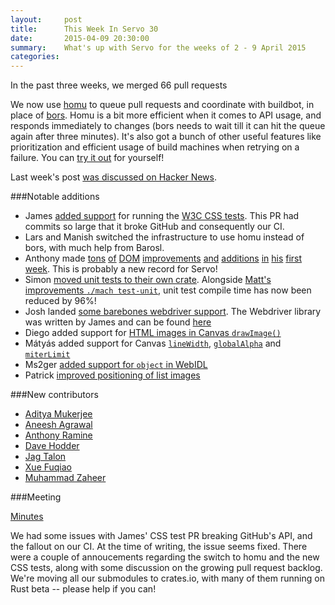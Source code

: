 ```yaml
---
layout:     post
title:      This Week In Servo 30
date:       2015-04-09 20:30:00
summary:    What's up with Servo for the weeks of 2 - 9 April 2015
categories:
---
```


In the past three weeks, we merged 66 pull requests


We now use [homu](http://github.com/barosl/homu) to queue pull requests and coordinate with buildbot, in place of [bors](https://github.com/graydon/bors). Homu is a bit more efficient when it comes to API usage, and responds immediately to changes (bors needs to wait till it can hit the queue again after three minutes). It's also got a bunch of other useful features like prioritization and efficient usage of build machines when retrying on a failure. You can [try it out](http://huonw.github.io/blog/2015/03/rust-infrastructure-can-be-your-infrastructure/) for yourself!

Last week's post [was discussed on Hacker News](https://news.ycombinator.com/item?id=9313182).

###Notable additions

 - James [added support](https://github.com/servo/servo/pull/5421) for running the [W3C CSS tests](https://github.com/w3c/csswg-test). This PR had commits so large that it broke GitHub and consequently our CI.
 - Lars and Manish switched the infrastructure to use homu instead of bors, with much help from Barosl.
 - Anthony made [tons](https://github.com/servo/servo/pull/5490) [of](https://github.com/servo/servo/pull/5503) [DOM](https://github.com/servo/servo/pull/5507) [improvements](https://github.com/servo/servo/pull/5541) [and](https://github.com/servo/servo/pull/5573) [additions](https://github.com/servo/servo/pull/5575) [in](https://github.com/servo/servo/pull/5578) [his](https://github.com/servo/servo/pull/5590) [first](https://github.com/servo/servo/pull/5609) [week](https://github.com/servo/servo/pull/5611). This is probably a new record for Servo!
 - Simon [moved unit tests to their own crate](https://github.com/servo/servo/pull/5574). Alongside [Matt's improvements `./mach test-unit`](https://github.com/servo/servo/pull/5542), unit test compile time has now been reduced by 96%!
 - Josh landed [some barebones webdriver support](https://github.com/servo/servo/pull/5415). The Webdriver library was written by James and can be found [here](https://github.com/jgraham/webdriver-rust)
 - Diego added support for [HTML images in Canvas `drawImage()`](https://github.com/servo/servo/pull/5433/)
 - Mátyás  added support for Canvas [`lineWidth`](https://github.com/servo/servo/pull/5562), [`globalAlpha`](https://github.com/servo/servo/pull/5563) and [`miterLimit`](https://github.com/servo/servo/pull/5613)
 - Ms2ger [added support for `object` in WebIDL](https://github.com/servo/servo/pull/5569)
 - Patrick [improved positioning of list images](https://github.com/servo/servo/pull/5587)

###New contributors

 - [Aditya Mukerjee](https://github.com/chimeracoder)
 - [Aneesh Agrawal](https://github.com/aneeshusa)
 - [Anthony Ramine](https://github.com/nox)
 - [Dave Hodder](https://github.com/dhodder)
 - [Jag Talon](https://github.com/jagtalon)
 - [Xue Fuqiao](https://github.com/xfq)
 - [Muhammad Zaheer](https://github.com/nmzaheer)

###Meeting

[Minutes](https://github.com/servo/servo/wiki/Meeting-2015-04-06)

We had some issues with James' CSS test PR breaking GitHub's API, and the fallout on our CI. At the time of writing, the issue seems fixed. There were a couple of annoucements regarding the switch to homu and the new CSS tests, along with some discussion on the growing pull request backlog. We're moving all our submodules to crates.io, with many of them running on Rust beta -- please help if you can!